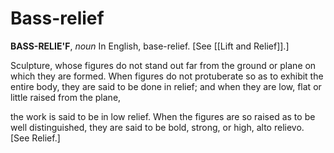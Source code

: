 # Bass-relief

**BASS-RELIE'F**, _noun_ In English, base-relief. \[See [[Lift and Relief]].\]

Sculpture, whose figures do not stand out far from the ground or plane on which they are formed. When figures do not protuberate so as to exhibit the entire body, they are said to be done in relief; and when they are low, flat or little raised from the plane,

the work is said to be in low relief. When the figures are so raised as to be well distinguished, they are said to be bold, strong, or high, alto relievo. \[See Relief.\]